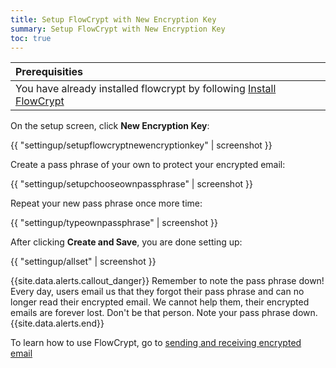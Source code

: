 ```yaml
---
title: Setup FlowCrypt with New Encryption Key
summary: Setup FlowCrypt with New Encryption Key
toc: true
---
```


| Prerequisities
|:---
| You have already installed flowcrypt by following [Install FlowCrypt](install.html)

On the setup screen, click **New Encryption Key**:

{{ "settingup/setupflowcryptnewencryptionkey" | screenshot }}

Create a pass phrase of your own to protect your encrypted email:

{{ "settingup/setupchooseownpassphrase" | screenshot }}

Repeat your new pass phrase once more time:


{{ "settingup/typeownpassphrase" | screenshot }}

After clicking **Create and Save**, you are done setting up:

{{ "settingup/allset" | screenshot }}

{{site.data.alerts.callout_danger}}
Remember to note the pass phrase down! Every day, users email us that they forgot their pass phrase and can no longer read their encrypted email. We cannot help them, their encrypted emails are forever lost. Don't be that person. Note your pass phrase down.
{{site.data.alerts.end}}

To learn how to use FlowCrypt, go to [sending and receiving encrypted email](../send-and-receive)

